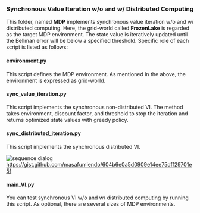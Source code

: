 ### Synchronous Value Iteration w/o and w/ Distributed Computing

This folder, named **MDP** implements synchronous value iteration w/o and w/ distributed computing. Here, the grid-world called **FrozenLake** 
is regarded as the target MDP environment. The state value is iteratively updated until the Bellman error will be below a specified threshold.
Specific role of each script is listed as follows:

#### environment.py

This script defines the MDP environment. As mentioned in the above, the environment is expressed as grid-world. 

#### sync_value_iteration.py

This script implements the synchronous non-distributed VI. The method takes environment, discount factor, and threshold to stop the iteration and returns optimized state values with greedy policy.

#### sync_distributed_iteration.py

This script implements the synchronous distributed VI. 

![sequence dialog](http://www.plantuml.com/plantuml/proxy?src=https://gist.githubusercontent.com/masafumiendo/604b6e0a5d0909e14ee75dff29701e5f/raw)
https://gist.github.com/masafumiendo/604b6e0a5d0909e14ee75dff29701e5f

#### main_VI.py

You can test synchronous VI w/o and w/ distributed computing by running this script. As optional, there are several sizes of MDP environments.